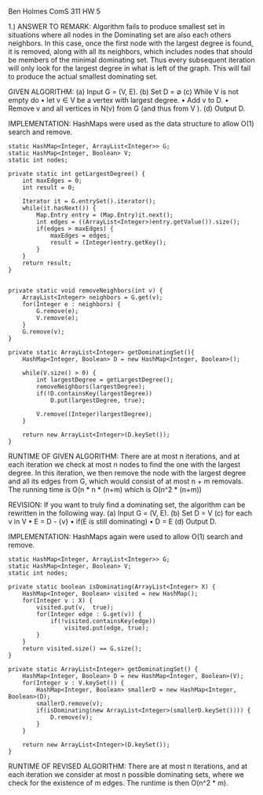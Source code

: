 Ben Holmes
ComS 311
HW 5

1.) 
ANSWER TO REMARK: 
Algorithm fails to produce smallest set in situations where all nodes in the Dominating set are also each others neighbors. 
In this case, once the first node with the largest degree is found, it is removed, along with all its neighbors, which includes 
nodes that should be members of the minimal dominating set. Thus every subsequent iteration will only look for the largest degree 
in what is left of the graph. This will fail to produce the actual smallest dominating set. 

GIVEN ALGORITHM: 
(a) Input G = (V, E).
(b) Set D = ∅
(c) While V is not empty do
• let v ∈ V be a vertex with largest degree.
• Add v to D.
• Remove v and all vertices in N(v) from G (and thus from V ).
(d) Output D.


IMPLEMENTATION: 
HashMaps were used as the data structure to allow O(1) search and remove. 
	
	static HashMap<Integer, ArrayList<Integer>> G; 
	static HashMap<Integer, Boolean> V; 
	static int nodes; 

	private static int getLargestDegree() {
		int maxEdges = 0; 
		int result = 0; 

		Iterator it = G.entrySet().iterator(); 
		while(it.hasNext()) {
			Map.Entry entry = (Map.Entry)it.next(); 
			int edges = ((ArrayList<Integer>)entry.getValue()).size(); 
			if(edges > maxEdges) {
				maxEdges = edges; 
				result = (Integer)entry.getKey(); 
			}
		}
		return result; 
	}
	

	private static void removeNeighbors(int v) {
		ArrayList<Integer> neighbors = G.get(v); 
		for(Integer e : neighbors) {
			G.remove(e); 
			V.remove(e); 
		}
		G.remove(v); 
	}
	
	private static ArrayList<Integer> getDominatingSet(){
		HashMap<Integer, Boolean> D = new HashMap<Integer, Boolean>(); 
		
		while(V.size() > 0) {
			int largestDegree = getLargestDegree(); 
			removeNeighbors(largestDegree); 
			if(!D.containsKey(largestDegree))
				D.put(largestDegree, true); 
			
			V.remove((Integer)largestDegree); 
		}
		
		return new ArrayList<Integer>(D.keySet()); 
	}
	

RUNTIME OF GIVEN ALGORITHM: 
There are at most n iterations, and at each iteration we check at most n nodes to find the one with the largest degree. In this iteration, we then remove the node with the largest degree and all its edges from G, which would consist of at most n + m removals.
The running time is O(n * n * (n+m) which is O(n^2 * (n+m))


REVISION: 
If you want to truly find a dominating set, the algorithm can be rewritten in the following way. 
(a) Input G = (V, E).
(b) Set D = V
(c) for each v in V
• E = D - {v}
• if(E is still dominating) 
• D = E
(d) Output D.


IMPLEMENTATION: 
HashMaps again were used to allow O(1) search and remove. 

	static HashMap<Integer, ArrayList<Integer>> G; 
	static HashMap<Integer, Boolean> V; 
	static int nodes; 

	private static boolean isDominating(ArrayList<Integer> X) {
		HashMap<Integer, Boolean> visited = new HashMap(); 
		for(Integer v : X) {
			visited.put(v,  true); 
			for(Integer edge : G.get(v)) {
				if(!visited.containsKey(edge))
					visited.put(edge, true); 
			}
		}
		return visited.size() == G.size(); 
	}
	
	private static ArrayList<Integer> getDominatingSet() {
		HashMap<Integer, Boolean> D = new HashMap<Integer, Boolean>(V); 
		for(Integer v : V.keySet()) {
			HashMap<Integer, Boolean> smallerD = new HashMap<Integer, Boolean>(D); 
			smallerD.remove(v); 
			if(isDominating(new ArrayList<Integer>(smallerD.keySet()))) {
				D.remove(v); 
			}
		}
		
		return new ArrayList<Integer>(D.keySet()); 
	}


RUNTIME OF REVISED ALGORITHM: 
There are at most n iterations, and at each iteration we consider at most n possible dominating sets, where we check for the existence of m edges. The runtime is then O(n^2 * m). 








